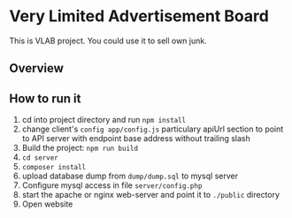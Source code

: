 # Very Limited Advertisement Board

This is VLAB project. You could use it to sell own junk.

## Overview


## How to run it

1. cd into project directory and run `npm install`
2. change client's `config app/config.js` particulary apiUrl section to point to API server with endpoint base address without trailing slash
3. Build the project: `npm run build`
4. `cd server`
5. `composer install`
6. upload database dump from `dump/dump.sql` to mysql server
7. Configure mysql access in file `server/config.php`
8. start the apache or nginx web-server and point it to `./public` directory
9. Open website